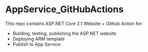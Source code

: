 # AppService_GitHubActions

This repo  contains ASP.NET Core 2.1 Website + Github Action for:
- Building, testing, publishing the ASP.NET website
- Deploying ARM template
- Publish to App Service
